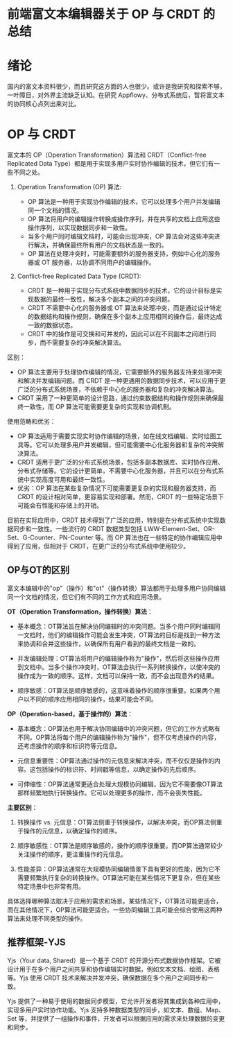 # 前端富文本编辑器关于 OP 与 CRDT 的总结

# 绪论

国内的富文本资料很少，而且研究这方面的人也很少。或许是我研究和探索不够，一叶障目，对外界主流缺乏认知。在研究 Appflowy、分布式系统后，暂将富文本的协同核心点列出来对比。

# OP 与 CRDT

富文本的 OP（Operation Transformation）算法和 CRDT（Conflict-free Replicated Data Type）都是用于实现多用户实时协作编辑的技术，但它们有一些不同之处。

1. Operation Transformation (OP) 算法:

   - OP 算法是一种用于实现协作编辑的技术，它可以处理多个用户并发编辑同一个文档的情况。
   - OP 算法将用户的编辑操作转换成操作序列，并在共享的文档上应用这些操作序列，以实现数据同步和一致性。
   - 当多个用户同时编辑文档时，可能会出现冲突，OP 算法会对这些冲突进行解决，并确保最终所有用户的文档状态是一致的。
   - OP 算法在处理冲突时，可能需要额外的服务器支持，例如中心化的服务器或 OT 服务器，以协调不同用户的编辑操作。

2. Conflict-free Replicated Data Type (CRDT):
   - CRDT 是一种用于实现分布式系统中数据同步的技术，它的设计目标是实现数据的最终一致性，解决多个副本之间的冲突问题。
   - CRDT 不需要中心化的服务器或 OT 算法来处理冲突，而是通过设计特定的数据结构和操作规则，确保在多个副本上应用相同的操作后，最终达成一致的数据状态。
   - CRDT 中的操作是可交换和可并发的，因此可以在不同副本之间进行同步，而不需要复杂的冲突解决算法。

区别：

- OP 算法主要用于处理协作编辑的情况，它需要额外的服务器支持来处理冲突和解决并发编辑问题。而 CRDT 是一种更通用的数据同步技术，可以应用于更广泛的分布式系统场景，不依赖于中心化的服务器和复杂的冲突解决算法。
- CRDT 采用了一种更简单的设计思路，通过约束数据结构和操作规则来确保最终一致性，而 OP 算法可能需要更复杂的实现和协调机制。

使用范畴和优劣：

- OP 算法适用于需要实现实时协作编辑的场景，如在线文档编辑、实时绘图工具等。它可以处理多用户并发编辑，但可能需要中心化服务器和复杂的冲突解决算法。
- CRDT 适用于更广泛的分布式系统场景，包括多副本数据库、实时协作应用、分布式存储等。它的设计更简单，不需要中心化服务器，并且可以在分布式系统中实现高度可用和最终一致性。
- 优劣：OP 算法在某些复杂情况下可能需要更复杂的实现和服务器支持，而 CRDT 的设计相对简单，更容易实现和部署。然而，CRDT 的一些特定场景下可能会有性能和存储上的开销。

目前在实际应用中，CRDT 技术得到了广泛的应用，特别是在分布式系统中实现数据同步和一致性。一些流行的 CRDT 数据类型包括 LWW-Element-Set、OR-Set、G-Counter、PN-Counter 等。而 OP 算法也在一些特定的协作编辑应用中得到了应用，但相对于 CRDT，在更广泛的分布式系统中使用较少。

## OP与OT的区别

富文本编辑中的"op"（操作）和"ot"（操作转换）算法都用于处理多用户协同编辑同一个文档的情况，但它们有不同的工作方式和应用场景。

**OT（Operation Transformation，操作转换）算法**：

- 基本概念：OT算法旨在解决协同编辑时的冲突问题。当多个用户同时编辑同一文档时，他们的编辑操作可能会发生冲突，OT算法的目标是找到一种方法来协调和合并这些操作，以确保所有用户看到的最终文档是一致的。

- 并发编辑处理：OT算法将用户的编辑操作称为"操作"，然后将这些操作应用到文档中。当多个操作冲突时，OT算法会执行一系列转换操作，以使冲突的操作成为一致的顺序。这样，文档可以保持一致，而不会出现意外的结果。

- 顺序敏感：OT算法是顺序敏感的，这意味着操作的顺序很重要。如果两个用户以不同的顺序应用相同的操作，结果可能会不同。

**OP（Operation-based，基于操作的）算法**：

- 基本概念：OP算法也用于解决协同编辑中的冲突问题，但它的工作方式略有不同。OP算法将每个用户的编辑操作称为"操作"，但不仅考虑操作的内容，还考虑操作的顺序和标识符等元信息。

- 元信息重要性：OP算法通过操作的元信息来解决冲突，而不仅仅是操作的内容。这包括操作的标识符、时间戳等信息，以确定操作的先后顺序。

- 可伸缩性：OP算法通常更适合处理大规模协同编辑，因为它不需要像OT算法那样频繁地执行转换操作。它可以处理更多的操作，而不会丧失性能。

**主要区别**：

1. 转换操作 vs. 元信息：OT算法侧重于转换操作，以解决冲突，而OP算法侧重于操作的元信息，以确定操作的顺序。

2. 顺序敏感性：OT算法是顺序敏感的，操作的顺序很重要。而OP算法通常较少关注操作的顺序，更注重操作的元信息。

3. 性能差异：OP算法通常在大规模协同编辑情景下具有更好的性能，因为它不需要频繁执行复杂的转换操作。OT算法可能在某些情况下更复杂，但在某些特定场景中也非常有用。

具体选择哪种算法取决于应用的需求和场景。某些情况下，OT算法可能更适合，而在其他情况下，OP算法可能更适合。一些协同编辑工具可能会综合使用这两种算法来处理不同类型的操作。


## 推荐框架-YJS

Yjs（Your data, Shared）是一个基于 CRDT 的开源分布式数据协作框架。它被设计用于在多个用户之间共享和协作编辑实时数据，例如文本文档、绘图、表格等。Yjs 使用 CRDT 技术来解决并发冲突，确保数据在多个用户之间同步和一致。

Yjs 提供了一种易于使用的数据同步模型，它允许开发者将其集成到各种应用中，实现多用户实时协作功能。Yjs 支持多种数据类型的同步，如文本、数组、Map、Set 等，并提供了一组操作和事件，开发者可以根据应用的需求来处理数据的变更和同步。
